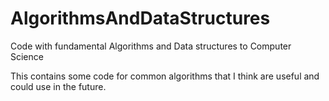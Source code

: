 # AlgorithmsAndDataStructures
Code with fundamental Algorithms and Data structures to Computer Science

This contains some code for common algorithms that I think are useful and could use in the future.
